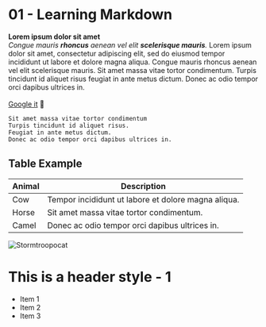 # 01 - Learning Markdown

**Lorem ipsum dolor sit amet**
<br/>
_Congue mauris **rhoncus** aenean vel elit **scelerisque mauris**._
Lorem ipsum dolor sit amet, consectetur adipiscing elit, sed do eiusmod tempor incididunt ut labore et dolore magna aliqua. Congue mauris rhoncus aenean vel elit scelerisque mauris. Sit amet massa vitae tortor condimentum. Turpis tincidunt id aliquet risus feugiat in ante metus dictum. Donec ac odio tempor orci dapibus ultrices in.
<br/>
<br/>
[Google it](www.google.com)	:shushing_face:

```
Sit amet massa vitae tortor condimentum 
Turpis tincidunt id aliquet risus. 
Feugiat in ante metus dictum. 
Donec ac odio tempor orci dapibus ultrices in.
```
## Table Example

| Animal | Description |
| ------ | ----------- |
| Cow    | Tempor incididunt ut labore et dolore magna aliqua. |
| Horse  | Sit amet massa vitae tortor condimentum. |
| Camel  | Donec ac odio tempor orci dapibus ultrices in. |

![Stormtroopocat](https://octodex.github.com/images/stormtroopocat.jpg "The Stormtroopocat")


# This is a header style - 1 

- Item 1
- Item 2
- Item 3
